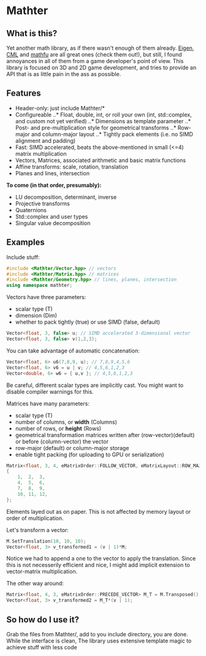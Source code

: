 Mathter
===

What is this?
---
Yet another math library, as if there wasn't enough of them already.
[Eigen](http://eigen.tuxfamily.org/), [CML](http://cmldev.net/) 
and [mathfu](https://github.com/google/mathfu) are all great ones (check them out!), but still, I found annoyances in all of them from a game developer's point of view. This library is focused on 3D and 2D game development, and tries to provide an API that is as little pain in the ass as possible.

Features
---
- Header-only: just include Mathter/*
- Configureable
..* Float, double, int, or roll your own (int, std::complex, and custom not yet verified)
..* Dimensions as template parameter
..* Post- and pre-multiplication style for geometrical transforms
..* Row-major and column-major layout
..* Tightly pack elements (i.e. no SIMD alignment and padding)
- Fast: SIMD accelerated, beats the above-mentioned in small (<=4) matrix multiplication
- Vectors, Matrices, associated arithmetic and basic matrix functions
- Affine transforms: scale, rotation, translation
- Planes and lines, intersection

**To come (in that order, presumably):**
- LU decomposition, determinant, inverse
- Projective transforms
- Quaternions
- Std::complex and user types
- Singular value decomposition

Examples
---
Include stuff:
```c++
#include <Mathter/Vector.hpp> // vectors
#include <Mathter/Matrix.hpp> // matrices
#include <Mathter/Geometry.hpp> // lines, planes, intersection
using namespace mathter;
```

Vectors have three parameters:
- scalar type (T)
- dimension (Dim)
- whether to pack tightly (true) or use SIMD (false, default)
```c++
Vector<float, 3, false> u; // SIMD accelerated 3-dimensional vector
Vector<float, 3, false> v(1,2,3);
```

You can take advantage of automatic concatenation:
```c++
Vector<float, 6> u6(7,8,9, u); // 7,8,9,4,5,6
Vector<float, 6> v6 = u | v; // 4,5,6,1,2,3
Vector<double, 6> w6 = { u,v }; // 4,5,6,1,2,3
```
Be careful, different scalar types are implicitly cast.
You might want to disable compiler warnings for this.

Matrices have many parameters:
- scalar type (T)
- number of columns, or **width** (Columns)
- number of rows, or **height** (Rows)
- geometrical transformation matrices written after (row-vector)(default) or before (column-vector) the vector
- row-major (default) or column-major storage
- enable tight packing (for uploading to GPU or serialization)
```c++
Matrix<float, 3, 4, eMatrixOrder::FOLLOW_VECTOR, eMatrixLayout::ROW_MAJOR, false> M =
{
	1,	2,	3,
	4,	5,	6,
	7,	8,	9,
	10,	11,	12,
};
```
Elements layed out as on paper. This is not affected by memory layout or order of multiplication.

Let's transform a vector:
```c++
M.SetTranslation(10, 10, 10);
Vector<float, 3> v_transformed1 = (v | 1)*M;
```
Notice we had to append a one to the vector to apply the translation. Since this is not necesserily efficient and nice, I might add implicit extension to vector-matrix multiplication.

The other way around:
```c++
Matrix<float, 4, 3, eMatrixOrder::PRECEDE_VECTOR> M_T = M.Transposed();
Vector<float, 3> v_transformed2 = M_T*(v | 1);
```

So how do I use it?
---
Grab the files from Mathter/, add to you include directory, you are done.
While the interface is clean, The library uses extensive template magic to achieve stuff with less code

















